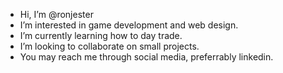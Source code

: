 -  Hi, I’m @ronjester
-  I’m interested in game development and web design.
-  I’m currently learning how to day trade.
-  I’m looking to collaborate on small projects.
-  You may reach me through social media, preferrably linkedin.

<!---
ronjester/ronjester is a ✨ special ✨ repository because its `README.md` (this file) appears on your GitHub profile.
You can click the Preview link to take a look at your changes.
--->
